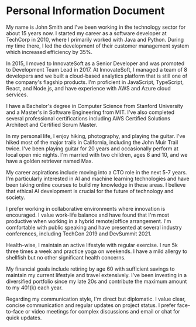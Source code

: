 # Personal Information Document

My name is John Smith and I've been working in the technology sector for about 15 years now. I started my career as a software developer at TechCorp in 2010, where I primarily worked with Java and Python. During my time there, I led the development of their customer management system which increased efficiency by 35%.

In 2015, I moved to InnovateSoft as a Senior Developer and was promoted to Development Team Lead in 2017. At InnovateSoft, I managed a team of 8 developers and we built a cloud-based analytics platform that is still one of the company's flagship products. I'm proficient in JavaScript, TypeScript, React, and Node.js, and have experience with AWS and Azure cloud services.

I have a Bachelor's degree in Computer Science from Stanford University and a Master's in Software Engineering from MIT. I've also completed several professional certifications including AWS Certified Solutions Architect and Certified Scrum Master.

In my personal life, I enjoy hiking, photography, and playing the guitar. I've hiked most of the major trails in California, including the John Muir Trail twice. I've been playing guitar for 20 years and occasionally perform at local open mic nights. I'm married with two children, ages 8 and 10, and we have a golden retriever named Max.

My career aspirations include moving into a CTO role in the next 5-7 years. I'm particularly interested in AI and machine learning technologies and have been taking online courses to build my knowledge in these areas. I believe that ethical AI development is crucial for the future of technology and society.

I prefer working in collaborative environments where innovation is encouraged. I value work-life balance and have found that I'm most productive when working in a hybrid remote/office arrangement. I'm comfortable with public speaking and have presented at several industry conferences, including TechCon 2019 and DevSummit 2021.

Health-wise, I maintain an active lifestyle with regular exercise. I run 5k three times a week and practice yoga on weekends. I have a mild allergy to shellfish but no other significant health concerns.

My financial goals include retiring by age 60 with sufficient savings to maintain my current lifestyle and travel extensively. I've been investing in a diversified portfolio since my late 20s and contribute the maximum amount to my 401(k) each year.

Regarding my communication style, I'm direct but diplomatic. I value clear, concise communication and regular updates on project status. I prefer face-to-face or video meetings for complex discussions and email or chat for quick updates.
